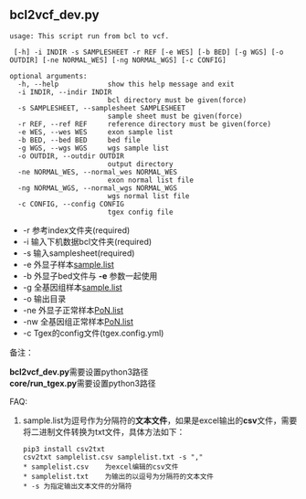 ## bcl2vcf_dev.py

    usage: This script run from bcl to vcf.

     [-h] -i INDIR -s SAMPLESHEET -r REF [-e WES] [-b BED] [-g WGS] [-o OUTDIR] [-ne NORMAL_WES] [-ng NORMAL_WGS] [-c CONFIG]
    
    optional arguments:
      -h, --help            show this help message and exit
      -i INDIR, --indir INDIR
                            bcl directory must be given(force)
      -s SAMPLESHEET, --samplesheet SAMPLESHEET
                            sample sheet must be given(force)
      -r REF, --ref REF     reference directory must be given(force)
      -e WES, --wes WES     exon sample list
      -b BED, --bed BED     bed file
      -g WGS, --wgs WGS     wgs sample list
      -o OUTDIR, --outdir OUTDIR
                            output directory
      -ne NORMAL_WES, --normal_wes NORMAL_WES
                            exon normal list file
      -ng NORMAL_WGS, --normal_wgs NORMAL_WGS
                            wgs normal list file
      -c CONFIG, --config CONFIG
                            tgex config file


  * -r 参考index文件夹(required)
  * -i 输入下机数据bcl文件夹(required)
  * -s 输入samplesheet(required)
  * -e 外显子样本[sample.list](./test/sample.list)
  * -b 外显子bed文件与 **-e** 参数一起使用
  * -g 全基因组样本[sample.list](./test/sample.list)
  * -o 输出目录
  * -ne 外显子正常样本[PoN.list](./test/PoN.list)
  * -nw 全基因组正常样本[PoN.list](./test/PoN.list)
  * -c Tgex的config文件(tgex.config.yml)


备注：

**bcl2vcf_dev.py**需要设置python3路径<br>
**core/run_tgex.py**需要设置python3路径

FAQ:

1.  sample.list为逗号作为分隔符的**文本文件**，如果是excel输出的**csv**文件，需要将二进制文件转换为txt文件，具体方法如下：

        pip3 install csv2txt
        csv2txt samplelist.csv samplelist.txt -s ","
        * samplelist.csv    为excel编辑的csv文件
        * samplelist.txt    为输出的以逗号为分隔符的文本文件
        * -s 为指定输出文本文件的分隔符